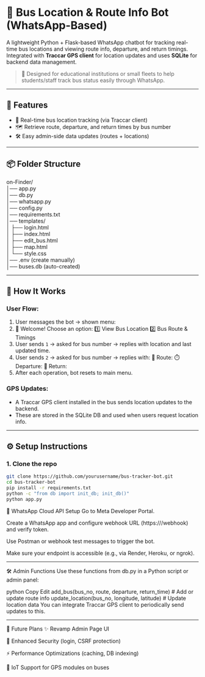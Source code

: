 # 🚌 Bus Location & Route Info Bot (WhatsApp-Based)

A lightweight Python + Flask-based WhatsApp chatbot for tracking real-time bus locations and viewing route info, departure, and return timings. Integrated with **Traccar GPS client** for location updates and uses **SQLite** for backend data management.

> 📱 Designed for educational institutions or small fleets to help students/staff track bus status easily through WhatsApp.

---

## 🚀 Features

- 📍 Real-time bus location tracking (via Traccar client)
- 🗺️ Retrieve route, departure, and return times by bus number
- 🛠️ Easy admin-side data updates (routes + locations)

---

## 📦 Folder Structure
on-Finder/                                                                                 
│── app.py                                                                                 
│── db.py                                                                                 
│── whatsapp.py                                                                                 
│── config.py                                                                                 
│── requirements.txt                                                                                 
│── templates/                                                                                 
│   ├── login.html                                                                                 
│   ├── index.html                                                                                 
│   ├── edit_bus.html                                                                                 
│   ├── map.html                                                                                 
│   └── style.css                                                                                 
│── .env (create manually)                                                                                 
│── buses.db (auto-created)                                                                                 

---

## 🧠 How It Works

### User Flow:
1. User messages the bot → shown menu:
2. 👋 Welcome! Choose an option:
   1️⃣ View Bus Location
   2️⃣ Bus Route & Timings
2. User sends `1` → asked for bus number → replies with location and last updated time.
3. User sends `2` → asked for bus number → replies with:
   🚌 Route: <Route Info>
   ⏱️ Departure: <Time>
   🔁 Return: <Time>
4. After each operation, bot resets to main menu.

### GPS Updates:
- A Traccar GPS client installed in the bus sends location updates to the backend.
- These are stored in the SQLite DB and used when users request location info.

---

## ⚙️ Setup Instructions

### 1. Clone the repo

```bash
git clone https://github.com/yourusername/bus-tracker-bot.git
cd bus-tracker-bot
pip install -r requirements.txt
python -c "from db import init_db; init_db()"
python app.py
```
🧪 WhatsApp Cloud API Setup
Go to Meta Developer Portal.

Create a WhatsApp app and configure webhook URL (https://<yourdomain>/webhook) and verify token.

Use Postman or webhook test messages to trigger the bot.

Make sure your endpoint is accessible (e.g., via Render, Heroku, or ngrok).

---
🛠️ Admin Functions
Use these functions from db.py in a Python script or admin panel:

python
Copy
Edit
add_bus(bus_no, route, departure, return_time)     # Add or update route info
update_location(bus_no, longitude, latitude)       # Update location data
You can integrate Traccar GPS client to periodically send updates to this.

---
📅 Future Plans
✨ Revamp Admin Page UI

🔐 Enhanced Security (login, CSRF protection)

⚡ Performance Optimizations (caching, DB indexing)

📡 IoT Support for GPS modules on buses
